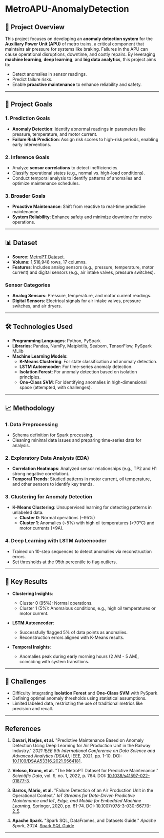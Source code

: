 # MetroAPU-AnomalyDetection  

## 🚀 **Project Overview**  
This project focuses on developing an **anomaly detection system** for the **Auxiliary Power Unit (APU)** of metro trains, a critical component that maintains air pressure for systems like braking. Failures in the APU can cause operational disruptions, downtime, and costly repairs. By leveraging **machine learning**, **deep learning**, and **big data analytics**, this project aims to:  
- Detect anomalies in sensor readings.  
- Predict failure risks.  
- Enable **proactive maintenance** to enhance reliability and safety.  

---

## 🎯 **Project Goals**  

### 1. **Prediction Goals**  
- **Anomaly Detection**: Identify abnormal readings in parameters like pressure, temperature, and motor current.  
- **Failure Risk Prediction**: Assign risk scores to high-risk periods, enabling early interventions.  

### 2. **Inference Goals**  
- Analyze **sensor correlations** to detect inefficiencies.  
- Classify operational states (e.g., normal vs. high-load conditions).  
- Conduct temporal analysis to identify patterns of anomalies and optimize maintenance schedules.  

### 3. Broader Goals
- **Proactive Maintenance**: Shift from reactive to real-time predictive maintenance.
- **System Reliability**: Enhance safety and minimize downtime for metro operations.
---

## 📊 **Dataset**  
- **Source**: [MetroPT Dataset](https://archive.ics.uci.edu/dataset/791/metropt+3+dataset).  
- **Volume**: 1,516,948 rows, 17 columns.  
- **Features**: Includes analog sensors (e.g., pressure, temperature, motor current) and digital sensors (e.g., air intake valves, pressure switches).

### Sensor Categories
- **Analog Sensors**: Pressure, temperature, and motor current readings.
- **Digital Sensors**: Electrical signals for air intake valves, pressure switches, and air dryers.

---

## 🛠️ **Technologies Used**  
- **Programming Languages**: Python, PySpark  
- **Libraries**: Pandas, NumPy, Matplotlib, Seaborn, TensorFlow, PySpark MLlib  
- **Machine Learning Models**:  
  - **K-Means Clustering**: For state classification and anomaly detection.  
  - **LSTM Autoencoder**: For time-series anomaly detection.  
  - **Isolation Forest**: For anomaly detection based on isolation principles.  
  - **One-Class SVM**: For identifying anomalies in high-dimensional space (attempted, with challenges).  


---

## 📈 **Methodology**  

### **1. Data Preprocessing**  
- Schema definition for Spark processing.  
- Cleaning minimal data issues and preparing time-series data for analysis.  

### **2. Exploratory Data Analysis (EDA)**  
- **Correlation Heatmaps**: Analyzed sensor relationships (e.g., TP2 and H1 strong negative correlation).  
- **Temporal Trends**: Studied patterns in motor current, oil temperature, and other sensors to identify key trends.  

### **3. Clustering for Anomaly Detection**  
- **K-Means Clustering**: Unsupervised learning for detecting patterns in unlabeled data.
  - **Cluster 0**: Normal operations (~95%)
  - **Cluster 1**: Anomalies (~5%) with high oil temperatures (>70°C) and motor currents (>9A).

### **4. Deep Learning with LSTM Autoencoder**  
- Trained on 10-step sequences to detect anomalies via reconstruction errors.  
- Set thresholds at the 95th percentile to flag outliers.  

---

## 🌟 **Key Results**  
- **Clustering Insights**:  
  - Cluster 0 (95%): Normal operations.  
  - Cluster 1 (5%): Anomalous conditions, e.g., high oil temperatures or motor current.  

- **LSTM Autoencoder**:  
  - Successfully flagged 5% of data points as anomalies.  
  - Reconstruction errors aligned with K-Means results.  

- **Temporal Insights**:  
  - Anomalies peak during early morning hours (2 AM - 5 AM), coinciding with system transitions.  

---

## 🔧 **Challenges**  
- Difficulty integrating **Isolation Forest** and **One-Class SVM** with PySpark.  
- Defining optimal anomaly thresholds using statistical assumptions.  
- Limited labeled data, restricting the use of traditional metrics like precision and recall.  

---
## References
1. **Davari, Narjes, et al.** "Predictive Maintenance Based on Anomaly Detection Using Deep Learning for Air Production Unit in the Railway Industry." *2021 IEEE 8th International Conference on Data Science and Advanced Analytics (DSAA)*, IEEE, 2021, pp. 1-10. DOI: [10.1109/DSAA53316.2021.9564181](https://doi.org/10.1109/DSAA53316.2021.9564181).

2. **Veloso, Bruno, et al.** "The MetroPT Dataset for Predictive Maintenance." *Scientific Data*, vol. 9, no. 1, 2022, p. 764. DOI: [10.1038/s41597-022-01877-3](https://doi.org/10.1038/s41597-022-01877-3).

3. **Barros, Mário, et al.** "Failure Detection of an Air Production Unit in the Operational Context." *IoT Streams for Data-Driven Predictive Maintenance and IoT, Edge, and Mobile for Embedded Machine Learning*, Springer, 2020, pp. 61-74. DOI: [10.1007/978-3-030-66770-2_5](https://doi.org/10.1007/978-3-030-66770-2_5).

4. **Apache Spark.** "Spark SQL, DataFrames, and Datasets Guide." *Apache Spark*, 2024. [Spark SQL Guide](https://spark.apache.org/docs/latest/sql-programming-guide.html)

---

